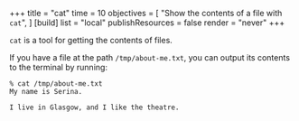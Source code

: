 +++
title = "cat"
time = 10
objectives = [
  "Show the contents of a file with `cat`",
]
[build]
  list = "local"
  publishResources = false
  render = "never"
+++

`cat` is a tool for getting the contents of files.

If you have a file at the path `/tmp/about-me.txt`, you can output its contents to the terminal by running:

```console
% cat /tmp/about-me.txt
My name is Serina.

I live in Glasgow, and I like the theatre.
```
